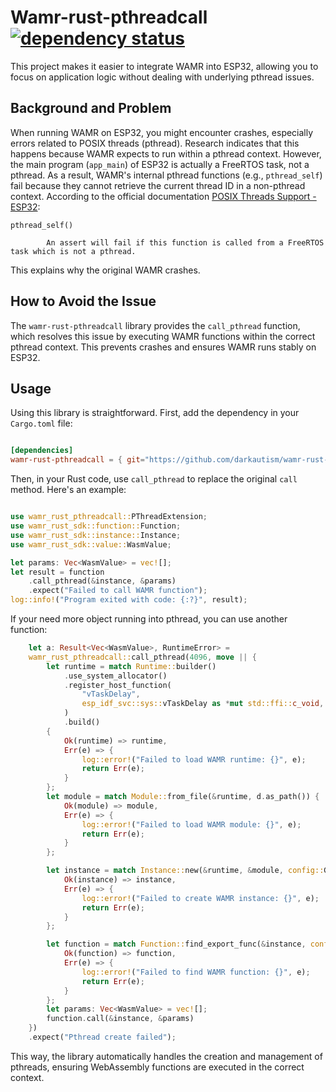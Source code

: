 # Wamr-rust-pthreadcall [![dependency status](https://deps.rs/repo/github/darkautism/wamr-rust-pthreadcall/status.svg)](https://deps.rs/repo/github/darkautism/wamr-rust-pthreadcall)
This project makes it easier to integrate WAMR into ESP32, allowing you to focus on application logic without dealing with underlying pthread issues.

## Background and Problem
When running WAMR on ESP32, you might encounter crashes, especially errors related to POSIX threads (pthread). Research indicates that this happens because WAMR expects to run within a pthread context. However, the main program (```app_main```) of ESP32 is actually a FreeRTOS task, not a pthread. As a result, WAMR's internal pthread functions (e.g., ```pthread_self```) fail because they cannot retrieve the current thread ID in a non-pthread context.
According to the official documentation [POSIX Threads Support - ESP32](https://docs.espressif.com/projects/esp-idf/en/stable/esp32/api-reference/system/pthread.html):

```
pthread_self()

        An assert will fail if this function is called from a FreeRTOS task which is not a pthread.
```
This explains why the original WAMR crashes.

## How to Avoid the Issue
The ```wamr-rust-pthreadcall``` library provides the ```call_pthread``` function, which resolves this issue by executing WAMR functions within the correct pthread context. This prevents crashes and ensures WAMR runs stably on ESP32.

## Usage
Using this library is straightforward. First, add the dependency in your ```Cargo.toml``` file:
```toml

[dependencies]
wamr-rust-pthreadcall = { git="https://github.com/darkautism/wamr-rust-pthreadcall.git" }
```

Then, in your Rust code, use ```call_pthread``` to replace the original ```call``` method. Here's an example:
```rust

use wamr_rust_pthreadcall::PThreadExtension;
use wamr_rust_sdk::function::Function;
use wamr_rust_sdk::instance::Instance;
use wamr_rust_sdk::value::WasmValue;

let params: Vec<WasmValue> = vec![];
let result = function
    .call_pthread(&instance, &params)
    .expect("Failed to call WAMR function");
log::info!("Program exited with code: {:?}", result);
```

If your need more object running into pthread, you can use another function:

```rust
    let a: Result<Vec<WasmValue>, RuntimeError> =
    wamr_rust_pthreadcall::call_pthread(4096, move || {
        let runtime = match Runtime::builder()
            .use_system_allocator()
            .register_host_function(
                "vTaskDelay",
                esp_idf_svc::sys::vTaskDelay as *mut std::ffi::c_void,
            )
            .build()
        {
            Ok(runtime) => runtime,
            Err(e) => {
                log::error!("Failed to load WAMR runtime: {}", e);
                return Err(e);
            }
        };
        let module = match Module::from_file(&runtime, d.as_path()) {
            Ok(module) => module,
            Err(e) => {
                log::error!("Failed to load WAMR module: {}", e);
                return Err(e);
            }
        };

        let instance = match Instance::new(&runtime, &module, config::GAMEMEMORY) {
            Ok(instance) => instance,
            Err(e) => {
                log::error!("Failed to create WAMR instance: {}", e);
                return Err(e);
            }
        };

        let function = match Function::find_export_func(&instance, config::ENTRYPOINT) {
            Ok(function) => function,
            Err(e) => {
                log::error!("Failed to find WAMR function: {}", e);
                return Err(e);
            }
        };
        let params: Vec<WasmValue> = vec![];
        function.call(&instance, &params)
    })
    .expect("Pthread create failed");
```

This way, the library automatically handles the creation and management of pthreads, ensuring WebAssembly functions are executed in the correct context.
